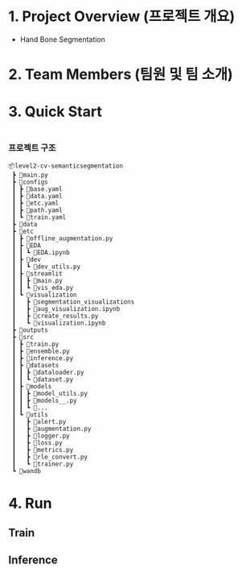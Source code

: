 # 1. Project Overview (프로젝트 개요)
- Hand Bone Segmentation

# 2. Team Members (팀원 및 팀 소개)

# 3. Quick Start
```
```

### 프로젝트 구조
```plaintext
📦level2-cv-semanticsegmentation
 ┣ 📜main.py
 ┣ 📂configs
 ┃ ┣ 📜base.yaml
 ┃ ┣ 📜data.yaml
 ┃ ┣ 📜etc.yaml
 ┃ ┣ 📜path.yaml
 ┃ ┗ 📜train.yaml
 ┣ 📂data
 ┣ 📂etc
 ┃ ┣ 📜offline_augmentation.py
 ┃ ┣ 📂EDA
 ┃ ┃ ┗ 📜EDA.ipynb
 ┃ ┣ 📂dev
 ┃ ┃ ┗ 📜dev_utils.py
 ┃ ┣ 📂streamlit
 ┃ ┃ ┣ 📜main.py
 ┃ ┃ ┗ 📜vis_eda.py
 ┃ ┗ 📂visualization
 ┃   ┣ 📂segmentation_visualizations
 ┃   ┣ 📜aug_visualization.ipynb
 ┃   ┣ 📜create_results.py
 ┃   ┗ 📜visualization.ipynb
 ┣ 📂outputs
 ┣ 📂src
 ┃ ┣ 📜train.py
 ┃ ┣ 📜ensemble.py
 ┃ ┣ 📜inference.py
 ┃ ┣ 📂datasets
 ┃ ┃ ┣ 📜dataloader.py
 ┃ ┃ ┗ 📜dataset.py
 ┃ ┣ 📂models
 ┃ ┃ ┣ 📜model_utils.py
 ┃ ┃ ┣ 📜models__.py
 ┃ ┃ ┗ 📜...
 ┃ ┗ 📂utils
 ┃   ┣ 📜alert.py
 ┃   ┣ 📜augmentation.py
 ┃   ┣ 📜logger.py
 ┃   ┣ 📜loss.py
 ┃   ┣ 📜metrics.py
 ┃   ┣ 📜rle_convert.py
 ┃   ┗ 📜trainer.py
 ┗ 📂wandb
```

# 4. Run
## Train

## Inference
